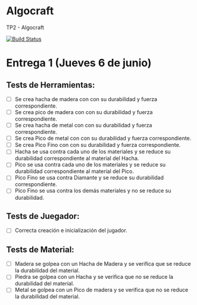 # Algocraft
TP2 - Algocraft

[![Build Status](https://travis-ci.org/franjday/Algocraft.svg?branch=master)](https://travis-ci.org/franjday/Algocraft)

# Entrega 1 (Jueves 6 de junio)
## Tests de Herramientas:
  - [ ] Se crea hacha de madera con con su durabilidad y fuerza correspondiente.
  - [ ] Se crea pico de madera con con su durabilidad y fuerza correspondiente.
  - [ ] Se crea hacha de metal con con su durabilidad y fuerza correspondiente.
  - [ ] Se crea Pico de metal con con su durabilidad y fuerza correspondiente.
  - [ ] Se crea Pico Fino con con su durabilidad y fuerza correspondiente.
  - [ ] Hacha se usa contra cada uno de los materiales y se reduce su durabilidad correspondiente al material del Hacha.
  - [ ] Pico se usa contra cada uno de los materiales y se reduce su durabilidad correspondiente al material del Pico.
  - [ ] Pico Fino se usa contra Diamante y se reduce su durabilidad correspondiente.
  - [ ] Pico Fino se usa contra los demás materiales y no se reduce su durabilidad.

## Tests de Juegador:
  - [ ] Correcta creación e inicialización del jugador.

## Tests de Material:
  - [ ] Madera se golpea con un Hacha de Madera y se verifica que se reduce la durabilidad del material.
  - [ ] Piedra se golpea con un Hacha y se verifica que no se reduce la durabilidad del material.
  - [ ] Metal se golpea con un Pico de madera y se verifica que no se reduce la durabilidad del material.
